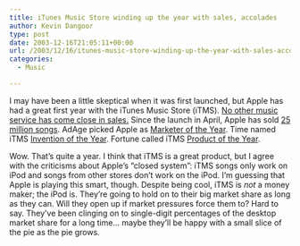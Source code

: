 ```yaml
---
title: iTunes Music Store winding up the year with sales, accolades
author: Kevin Dangoor
type: post
date: 2003-12-16T21:05:11+00:00
url: /2003/12/16/itunes-music-store-winding-up-the-year-with-sales-accolades/
categories:
  - Music

---
```

I may have been a little skeptical when it was first launched, but Apple has had a great first year with the iTunes Music Store (iTMS). [No other music service has come close in sales.][1] Since the launch in April, Apple has sold [25 million songs][2]. AdAge picked Apple as [Marketer of the Year][3]. Time named iTMS [Invention of the Year][4]. Fortune called iTMS [Product of the Year][5].

Wow. That&#8217;s quite a year. I think that iTMS is a great product, but I agree with the criticisms about Apple&#8217;s &#8220;closed system&#8221;: iTMS songs only work on iPod and songs from other stores don&#8217;t work on the iPod. I&#8217;m guessing that Apple is playing this smart, though. Despite being cool, iTMS is _not_ a money maker; the iPod is. They&#8217;re going to hold on to their big market share as long as they can. Will they open up if market pressures force them to? Hard to say. They&#8217;ve been clinging on to single-digit percentages of the desktop market share for a long time&#8230; maybe they&#8217;ll be happy with a small slice of the pie as the pie grows.

 [1]: http://www.technewsworld.com/perl/story/32389.html "Technology News: No Other Internet Music Service Has Touched First Out of the Gate"
 [2]: http://www.apple.com/pr/library/2003/dec/15itunes.html
 [3]: http://www.adage.com/news.cms?newsId=39387
 [4]: http://www.time.com/time/2003/inventions/invmusic.html
 [5]: http://www.fortune.com/fortune/technology/articles/0,15114,558792,00.html
